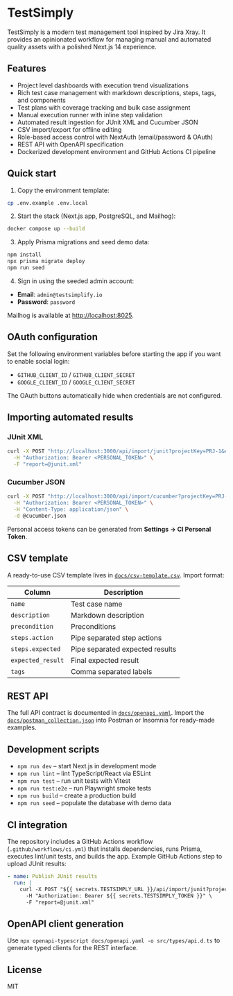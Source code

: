 # TestSimply

TestSimply is a modern test management tool inspired by Jira Xray. It provides an opinionated workflow for managing manual and automated quality assets with a polished Next.js 14 experience.

## Features
- Project level dashboards with execution trend visualizations
- Rich test case management with markdown descriptions, steps, tags, and components
- Test plans with coverage tracking and bulk case assignment
- Manual execution runner with inline step validation
- Automated result ingestion for JUnit XML and Cucumber JSON
- CSV import/export for offline editing
- Role-based access control with NextAuth (email/password & OAuth)
- REST API with OpenAPI specification
- Dockerized development environment and GitHub Actions CI pipeline

## Quick start
1. Copy the environment template:

```bash
cp .env.example .env.local
```

2. Start the stack (Next.js app, PostgreSQL, and Mailhog):

```bash
docker compose up --build
```

3. Apply Prisma migrations and seed demo data:

```bash
npm install
npx prisma migrate deploy
npm run seed
```

4. Sign in using the seeded admin account:

- **Email**: `admin@testsimplify.io`
- **Password**: `password`

Mailhog is available at [http://localhost:8025](http://localhost:8025).

## OAuth configuration
Set the following environment variables before starting the app if you want to enable social login:

- `GITHUB_CLIENT_ID` / `GITHUB_CLIENT_SECRET`
- `GOOGLE_CLIENT_ID` / `GOOGLE_CLIENT_SECRET`

The OAuth buttons automatically hide when credentials are not configured.

## Importing automated results

### JUnit XML
```bash
curl -X POST "http://localhost:3000/api/import/junit?projectKey=PRJ-1&execKey=PRJ-1-EXEC-1&createExecutionIfMissing=true" \
  -H "Authorization: Bearer <PERSONAL_TOKEN>" \
  -F "report=@junit.xml"
```

### Cucumber JSON
```bash
curl -X POST "http://localhost:3000/api/import/cucumber?projectKey=PRJ-1&execKey=PRJ-1-EXEC-1&autoCreateCases=true" \
  -H "Authorization: Bearer <PERSONAL_TOKEN>" \
  -H "Content-Type: application/json" \
  -d @cucumber.json
```

Personal access tokens can be generated from **Settings → CI Personal Token**.

## CSV template
A ready-to-use CSV template lives in [`docs/csv-template.csv`](docs/csv-template.csv). Import format:

| Column | Description |
| --- | --- |
| `name` | Test case name |
| `description` | Markdown description |
| `precondition` | Preconditions |
| `steps.action` | Pipe separated step actions |
| `steps.expected` | Pipe separated expected results |
| `expected_result` | Final expected result |
| `tags` | Comma separated labels |

## REST API
The full API contract is documented in [`docs/openapi.yaml`](docs/openapi.yaml). Import the [`docs/postman_collection.json`](docs/postman_collection.json) into Postman or Insomnia for ready-made examples.

## Development scripts
- `npm run dev` – start Next.js in development mode
- `npm run lint` – lint TypeScript/React via ESLint
- `npm run test` – run unit tests with Vitest
- `npm run test:e2e` – run Playwright smoke tests
- `npm run build` – create a production build
- `npm run seed` – populate the database with demo data

## CI integration
The repository includes a GitHub Actions workflow (`.github/workflows/ci.yml`) that installs dependencies, runs Prisma, executes lint/unit tests, and builds the app. Example GitHub Actions step to upload JUnit results:

```yaml
- name: Publish JUnit results
  run: |
    curl -X POST "${{ secrets.TESTSIMPLY_URL }}/api/import/junit?projectKey=PRJ-1&execKey=${{ github.run_number }}" \
      -H "Authorization: Bearer ${{ secrets.TESTSIMPLY_TOKEN }}" \
      -F "report=@junit.xml"
```

## OpenAPI client generation
Use `npx openapi-typescript docs/openapi.yaml -o src/types/api.d.ts` to generate typed clients for the REST interface.

## License
MIT
